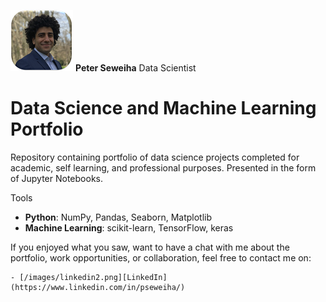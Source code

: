 
[![Profile](/images/profile4.png)](https://peter-seweiha.github.io/) **Peter Seweiha**
Data Scientist


# Data Science and Machine Learning Portfolio
Repository containing portfolio of data science projects completed for academic, self learning, and professional purposes. Presented in the form of Jupyter Notebooks.

Tools
  - **Python**: NumPy, Pandas, Seaborn, Matplotlib
  - **Machine Learning**: scikit-learn, TensorFlow, keras







  If you enjoyed what you saw, want to have a chat with me about the portfolio, work opportunities, or collaboration, feel free to contact me on:

    - [/images/linkedin2.png][LinkedIn](https://www.linkedin.com/in/pseweiha/)
